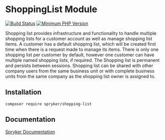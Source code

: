 # ShoppingList Module
[![Build Status](https://travis-ci.org/spryker/shopping-list.svg)](https://travis-ci.org/spryker/shopping-list)
[![Minimum PHP Version](https://img.shields.io/badge/php-%3E%3D%207.3-8892BF.svg)](https://php.net/)

Shopping list provides infrastructure and functionality to handle multiple shopping lists for a customer account as well as manage shopping list items. A customer has a default shopping list, which will be created first time when there is a request made to manage its items. There is only one shopping list per customer by default, however one customer can have multiple named shopping lists, if required. The Shopping list is permanent and persists between sessions. Shopping list can be shared with other company users from the same business unit or with complete business units from the same company as the shopping list owner is assigned to.

## Installation

```
composer require spryker/shopping-list
```

## Documentation

[Spryker Documentation](https://academy.spryker.com/developing_with_spryker/module_guide/modules.html)
